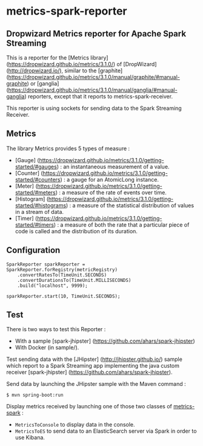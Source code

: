 metrics-spark-reporter
=============

## Dropwizard Metrics reporter for Apache Spark Streaming

This is a reporter for the [Metrics library] (https://dropwizard.github.io/metrics/3.1.0/)
of [DropWizard] (http://dropwizard.io/),
similar to the [graphite] (https://dropwizard.github.io/metrics/3.1.0/manual/graphite/#manual-graphite)
or [ganglia] (https://dropwizard.github.io/metrics/3.1.0/manual/ganglia/#manual-ganglia) reporters,
except that it reports to metrics-spark-receiver.

This reporter is using sockets for sending data to the Spark Streaming Receiver.

## Metrics

The library Metrics provides 5 types of measure :
* [Gauge] (https://dropwizard.github.io/metrics/3.1.0/getting-started/#gauges) :
an instantaneous measurement of a value.
* [Counter] (https://dropwizard.github.io/metrics/3.1.0/getting-started/#counters) :
a gauge for an AtomicLong instance.
* [Meter] (https://dropwizard.github.io/metrics/3.1.0/getting-started/#meters) :
a measure of the rate of events over time.
* [Histogram] (https://dropwizard.github.io/metrics/3.1.0/getting-started/#histograms) :
a measure of the statistical distribution of values in a stream of data.
* [Timer] (https://dropwizard.github.io/metrics/3.1.0/getting-started/#timers) :
a measure of both the rate that a particular piece of code is called and the distribution of its duration.

## Configuration

```
SparkReporter sparkReporter = SparkReporter.forRegistry(metricRegistry)
	.convertRatesTo(TimeUnit.SECONDS)
    .convertDurationsTo(TimeUnit.MILLISECONDS)
    .build("localhost", 9999);

sparkReporter.start(10, TimeUnit.SECONDS);
```

## Test

There is two ways to test this Reporter :

* With a sample [spark-jhipster] (https://github.com/ahars/spark-jhipster)
* With Docker (in sample/).


Test sending data with the [JHipster] (http://jhipster.github.io/) sample which report
to a Spark Streaming app implementing
the java custom receiver [spark-jhipster] (https://github.com/ahars/spark-jhipster).

Send data by launching the JHipster sample with the Maven command :
```
$ mvn spring-boot:run
```

Display metrics received by launching one of those two classes of [metrics-spark](https://github.com/ahars/metrics-spark) :
* `MetricsToConsole` to display data in the console.
* `MetricsToES` to send data to an ElasticSearch server via Spark in order to use Kibana.


